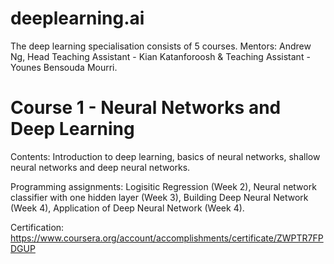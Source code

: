 # deeplearning.ai

The deep learning specialisation consists of 5 courses.
Mentors: Andrew Ng, Head Teaching Assistant - Kian Katanforoosh & Teaching Assistant - Younes Bensouda Mourri.

# Course 1 - Neural Networks and Deep Learning
Contents: Introduction to deep learning, basics of neural networks, shallow neural networks and deep neural networks.

Programming assignments: Logisitic Regression (Week 2), Neural network classifier with one hidden layer (Week 3), Building Deep Neural Network (Week 4), Application of Deep Neural Network (Week 4).

Certification: https://www.coursera.org/account/accomplishments/certificate/ZWPTR7FPDGUP
